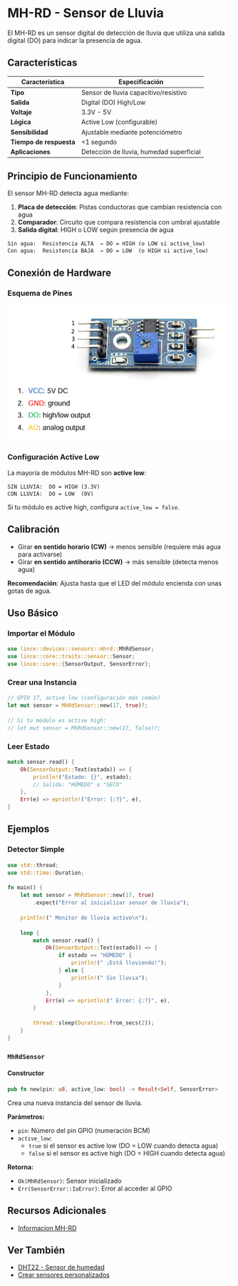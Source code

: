 # MH-RD - Sensor de Lluvia

El MH-RD es un sensor digital de detección de lluvia que utiliza una salida digital (DO) para indicar la presencia de agua.

## Características

| Característica | Especificación |
|---------------|----------------|
| **Tipo** | Sensor de lluvia capacitivo/resistivo |
| **Salida** | Digital (DO) High/Low |
| **Voltaje** | 3.3V - 5V |
| **Lógica** | Active Low (configurable) |
| **Sensibilidad** | Ajustable mediante potenciómetro |
| **Tiempo de respuesta** | <1 segundo |
| **Aplicaciones** | Detección de lluvia, humedad superficial |

## Principio de Funcionamiento

El sensor MH-RD detecta agua mediante:

1. **Placa de detección**: Pistas conductoras que cambian resistencia con agua
2. **Comparador**: Circuito que compara resistencia con umbral ajustable
3. **Salida digital**: HIGH o LOW según presencia de agua

```
Sin agua:  Resistencia ALTA  → DO = HIGH (o LOW si active_low)
Con agua:  Resistencia BAJA  → DO = LOW  (o HIGH si active_low)
```

## Conexión de Hardware

### Esquema de Pines

![Esquema del módulo MH-RD](../images/mhrd.png)

### Configuración Active Low

La mayoría de módulos MH-RD son **active low**:

```
SIN LLUVIA:  DO = HIGH (3.3V)
CON LLUVIA:  DO = LOW  (0V)
```

Si tu módulo es active high, configura `active_low = false`.

## Calibración

- Girar **en sentido horario (CW)** → menos sensible (requiere más agua para activarse)  
- Girar **en sentido antihorario (CCW)** → más sensible (detecta menos agua)

**Recomendación**: Ajusta hasta que el LED del módulo encienda con unas gotas de agua.

## Uso Básico

### Importar el Módulo

```rust
use lince::devices::sensors::mhrd::MhRdSensor;
use lince::core::traits::sensor::Sensor;
use lince::core::{SensorOutput, SensorError};
```

### Crear una Instancia

```rust
// GPIO 17, active low (configuración más común)
let mut sensor = MhRdSensor::new(17, true)?;

// Si tu módulo es active high:
// let mut sensor = MhRdSensor::new(17, false)?;
```

### Leer Estado

```rust
match sensor.read() {
    Ok(SensorOutput::Text(estado)) => {
        println!("Estado: {}", estado);
        // Salida: "HÚMEDO" o "SECO"
    },
    Err(e) => eprintln!("Error: {:?}", e),
}
```

## Ejemplos

### Detector Simple

```rust
use std::thread;
use std::time::Duration;

fn main() {
    let mut sensor = MhRdSensor::new(17, true)
        .expect("Error al inicializar sensor de lluvia");
    
    println!(" Monitor de lluvia activo\n");
    
    loop {
        match sensor.read() {
            Ok(SensorOutput::Text(estado)) => {
                if estado == "HÚMEDO" {
                    println!(" ¡Está lloviendo!");
                } else {
                    println!(" Sin lluvia");
                }
            },
            Err(e) => eprintln!(" Error: {:?}", e),
        }
        
        thread::sleep(Duration::from_secs(2));
    }
}
```



### `MhRdSensor`

#### Constructor

```rust
pub fn new(pin: u8, active_low: bool) -> Result<Self, SensorError>
```

Crea una nueva instancia del sensor de lluvia.

**Parámetros:**
- `pin`: Número del pin GPIO (numeración BCM)
- `active_low`: 
  - `true` si el sensor es active low (DO = LOW cuando detecta agua)
  - `false` si el sensor es active high (DO = HIGH cuando detecta agua)

**Retorna:**
- `Ok(MhRdSensor)`: Sensor inicializado
- `Err(SensorError::IoError)`: Error al acceder al GPIO



## Recursos Adicionales

- [Informacion MH-RD](https://www.openhacks.com/uploadsproductos/rain_sensor_module.pdf)

## Ver También

- [DHT22 - Sensor de humedad](./dht22.md)
- [Crear sensores personalizados](./custom_sensors.md)